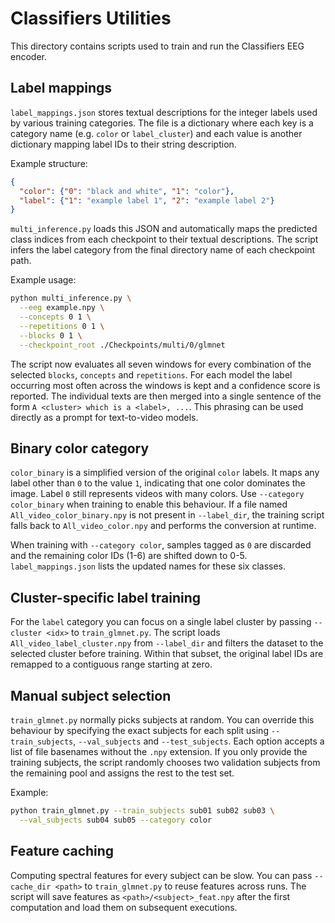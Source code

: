 # Classifiers Utilities

This directory contains scripts used to train and run the Classifiers EEG encoder.

## Label mappings

`label_mappings.json` stores textual descriptions for the integer labels used
by various training categories. The file is a dictionary where each key is a
category name (e.g. `color` or `label_cluster`) and each value is another
dictionary mapping label IDs to their string description.

Example structure:

```json
{
  "color": {"0": "black and white", "1": "color"},
  "label": {"1": "example label 1", "2": "example label 2"}
}
```

`multi_inference.py` loads this JSON and automatically maps the
predicted class indices from each checkpoint to their textual
descriptions.  The script infers the label category from the final directory
name of each checkpoint path.

Example usage:

```bash
python multi_inference.py \
  --eeg example.npy \
  --concepts 0 1 \
  --repetitions 0 1 \
  --blocks 0 1 \
  --checkpoint_root ./Checkpoints/multi/0/glmnet
```

The script now evaluates all seven windows for every combination of the
selected `blocks`, `concepts` and `repetitions`. For each model the label occurring most
often across the windows is kept and a confidence score is reported.
The individual texts are then merged into a single sentence of the form
`A <cluster> which is a <label>, ...`. This phrasing can be used directly
as a prompt for text-to-video models.

## Binary color category

`color_binary` is a simplified version of the original `color` labels. It maps
any label other than `0` to the value `1`, indicating that one color dominates
the image. Label `0` still represents videos with many colors. Use
`--category color_binary` when training to enable this behaviour. If a file
named `All_video_color_binary.npy` is not present in `--label_dir`, the training
script falls back to `All_video_color.npy` and performs the conversion at
runtime.

When training with `--category color`, samples tagged as `0` are discarded and
the remaining color IDs (1-6) are shifted down to 0-5.  `label_mappings.json`
lists the updated names for these six classes.

## Cluster-specific label training

For the `label` category you can focus on a single label cluster by passing
`--cluster <idx>` to `train_glmnet.py`. The script loads
`All_video_label_cluster.npy` from `--label_dir` and filters the dataset to the
selected cluster before training.  Within that subset, the original label IDs
are remapped to a contiguous range starting at zero.

## Manual subject selection

`train_glmnet.py` normally picks subjects at random. You can override this
behaviour by specifying the exact subjects for each split using
`--train_subjects`, `--val_subjects` and `--test_subjects`.  Each option accepts
a list of file basenames without the `.npy` extension. If you only provide the
training subjects, the script randomly chooses two validation subjects from the
remaining pool and assigns the rest to the test set.

Example:

```bash
python train_glmnet.py --train_subjects sub01 sub02 sub03 \
  --val_subjects sub04 sub05 --category color
```

## Feature caching

Computing spectral features for every subject can be slow.
You can pass `--cache_dir <path>` to `train_glmnet.py` to reuse features across runs.
The script will save features as `<path>/<subject>_feat.npy` after the first computation
and load them on subsequent executions.

